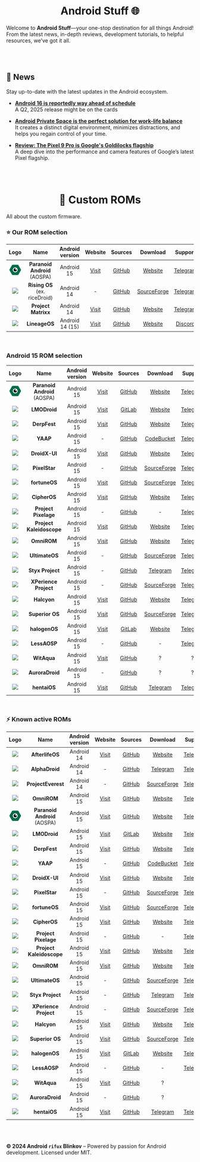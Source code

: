 <h1 align="center"> Android Stuff 🌐 </h1>

Welcome to **Android Stuff**—your one-stop destination for all things Android! From the latest news, in-depth reviews, development tutorials, to helpful resources, we’ve got it all.

<br><br>

## 🌟 News
Stay up-to-date with the latest updates in the Android ecosystem.

- **[Android 16 is reportedly way ahead of schedule](https://www.androidpolice.com/android-16-release-date-reportedly-pushed-forward)**  
  A Q2, 2025 release might be on the cards

- **[Android Private Space is the perfect solution for work-life balance](https://www.androidpolice.com/android-15-private-space-work-life-balance)**  
  It creates a distinct digital environment, minimizes distractions, and helps you regain control of your time.
  
- **[Review: The Pixel 9 Pro is Google's Goldilocks flagship](#)**  
  A deep dive into the performance and camera features of Google’s latest Pixel flagship.

<br><br>

<h1 align="center"> 🌲 Custom ROMs </h1> 
All about the custom firmware.

<br>

### ⭐ Our ROM selection

| Logo | Name | Android version | Website | Sources | Download | Support | GApps | Vanilla |
| :-: | :-: | :-: | :-: | :-: | :-: | :-: | :-: | :-: |
| ![](resources/custom-roms/logo/aospa.png) | __Paranoid Android__ (AOSPA) | Android 15 | [Visit](https://paranoidandroid.co) | [GitHub](https://github.com/AOSPA) | [Website](https://paranoidandroid.co/) | [Telegram](https://t.me/stayparanoid) | - | 🗹 |
| ![](https://avatars.githubusercontent.com/u/121661057?s=200&v=4) | __Rising OS__ (ex. riceDroid) | Android 14 | - | [GitHub](https://github.com/RisingTechOSS) | [SourceForge](https://sourceforge.net/projects/risingos-official/files) | [Telegram](https://t.me/risingOSG) | 🗹 | 🗹 |
| ![](https://avatars.githubusercontent.com/u/144055806?s=200&v=4) | __Project Matrixx__ | Android 14 | [Visit](https://www.projectmatrixx.org) | [GitHub](https://github.com/ProjectMatrixx) | [Website](https://www.projectmatrixx.org/downloads) | [Telegram](https://t.me/matrixx_community) | 🗹 | 🗹 |
| ![](https://avatars.githubusercontent.com/u/24304779?s=200&v=4) | __LineageOS__ | Android 14 (15) | [Visit](https://www.lineageos.org/) | [GitHub](https://github.com/LineageOS) | [Website](https://download.lineageos.org/devices/) | [Discord](https://discord.gg/gD6DMtf) | - | 🗹 |

<br>

### Android 15 ROM selection

| Logo | Name | Android version| Website | Sources | Download | Support | GApps | Vanilla |
| :-: | :-: | :-: | :-: | :-: | :-: | :-: | :-: | :-: |
| ![](resources/custom-roms/logo/aospa.png) | __Paranoid Android__ (AOSPA) | Android 15 | [Visit](https://paranoidandroid.co) | [GitHub](https://github.com/AOSPA) | [Website](https://paranoidandroid.co/) | [Telegram](https://t.me/stayparanoid) | - | 🗹 |
| ![](https://avatars.githubusercontent.com/u/87278208?s=200&v=4) | __LMODroid__ | Android 15 | [Visit](https://lmo.framer.website/lmodroid) | [GitLab](https://git.libremobileos.com/LMODroid/) | [Website](https://get.libremobileos.com/changes) | [Telegram](https://t.me/LMODroid_discussion) | - | 🗹 |
| ![](https://avatars.githubusercontent.com/u/71037289?s=200&v=4) | __DerpFest__ | Android 15 | [Visit](https://derpfest.org/) | [GitHub](https://github.com/DerpFest-AOSP) | [Website](https://derpfest.org/devices.html) | [Telegram](https://t.me/DerpFestAOSP) | 🗹 | - |
| ![](https://avatars.githubusercontent.com/u/70501337?s=200&v=4) | __YAAP__ | Android 15 | - | [GitHub](https://github.com/yaap) | [CodeBucket](https://mirror.codebucket.de/yaap/) | [Telegram](https://t.me/yaapcommon) | 🗹 | 🗹 |
| ![](https://avatars.githubusercontent.com/u/119561997?s=200&v=4) | __DroidX-UI__ | Android 15 | [Visit](https://droidxui.tech/) | [GitHub](https://github.com/DroidX-UI) | [Website](https://droidxui.tech/Download) | [Telegram](https://t.me/DroidXUI_chats) | 🗹 | 🗹 |
| ![](https://avatars.githubusercontent.com/u/140396130?s=200&v=4) | __PixelStar__ | Android 15 | - | [GitHub](https://github.com/Project-PixelStar) | [SourceForge](https://sourceforge.net/projects/pixelstar/files/) | [Telegram](https://t.me/Project_PixelStar) | 🗹 | - |
| ![](https://avatars.githubusercontent.com/u/173435567?s=200&v=4) | __fortuneOS__ | Android 15 | [Visit](http://fortuneos.me/) | [GitHub](https://github.com/fortuneOS-AOSP) | [SourceForge](https://sourceforge.net/projects/fortuneos/files/) | [Telegram](https://t.me/FortuneOSChat) | 🗹 | - |
| ![](https://avatars.githubusercontent.com/u/76622178?s=200&v=4) | __CipherOS__ | Android 15 | [Visit](https://cipheros.online/) | [GitHub](https://github.com/CipherOS) | [Website](https://cipheros.online/devices) | [Telegram](https://t.me/CipherOS_Chat) | 🗹 | 🗹 |
| ![](https://avatars.githubusercontent.com/u/179228327?s=200&v=4) | __Project Pixelage__ | Android 15 | - | [GitHub](https://github.com/ProjectPixelage) | - | [Telegram](https://t.me/projectpixelage) | 🗹 | - |
| ![](https://avatars.githubusercontent.com/u/76654824?s=200&v=4) | __Project Kaleidoscope__ | Android 15 | [Visit](https://kaleidoscope.ink/) | [GitHub](https://github.com/Project-Kaleidoscope) | [Website](https://kaleidoscope.ink/download.html) | [Telegram](https://t.me/KaleidoscopeOS) | 🗹 | ? |
| ![](https://avatars.githubusercontent.com/u/5341305?s=200&v=4) | __OmniROM__ | Android 15 | [Visit](https://omnirom.org/) | [GitHub](http://github.com/omnirom) | [Website](https://dl.omnirom.org/) | [Telegram](https://t.me/OmniROM_Community) | 🗹 | 🗹 |
| ![](https://avatars.githubusercontent.com/u/177419383?s=200&v=4) | __UltimateOS__ | Android 15 | - | [GitHub](https://github.com/UltimateOS) | [SourceForge](https://sourceforge.net/projects/ultimate-os/files/) | [Telegram](https://t.me/UltimateOS_Chat) | 🗹 | ? |
| ![](https://avatars.githubusercontent.com/u/77480690?s=200&v=4) | __Styx Project__ | Android 15 | - | [GitHub](https://github.com/StyxProject) | [Telegram](https://t.me/StyxProject) | [Telegram](https://t.me/StyxProject) | 🗹 | - |
| ![](https://avatars.githubusercontent.com/u/35016456?s=200&v=4) | __XPerience Project__ | Android 15 | - | [GitHub](https://github.com/TheXPerienceProject) | [SourceForge](https://sourceforge.net/projects/xperience-aosp/files/) | [Telegram](https://t.me/xperiencechat) | 🗹 | - |
| ![](https://avatars.githubusercontent.com/u/111476396?s=200&v=4) | __Halcyon__ | Android 15 | [Visit](https://hlcyn.co/) | [GitHub](https://github.com/halcyonproject) | [Website](https://hlcyn.co/) | [Telegram](https://t.me/hlcynprjctchat) | 🗹 | - |
| ![](https://avatars.githubusercontent.com/u/43355064?s=200&v=4) | __Superior OS__ | Android 15 | [Visit](https://superioros.github.io/) | [GitHub](https://github.com/SuperiorOS) | [SourceForge](https://sourceforge.net/projects/superioros/files/) | [Telegram](https://telegram.me/superioros) | 🗹 | 🗹 |
| ![](https://avatars.githubusercontent.com/u/18353965?s=200&v=4) | __halogenOS__ | Android 15 | [Visit](https://halogenos.org/) | [GitLab](https://git.halogenos.org/halogenOS) | [Website](https://halogenos.org/devices.html) | [Telegram](https://t.me/halogenOS) | - | 🗹 |
| ![](https://avatars.githubusercontent.com/u/114346404?s=200&v=4) | __LessAOSP__ | Android 15 | - | [GitHub](https://github.com/LessAOSP) | - | [Telegram](https://t.me/lessaosp) | 🗹 | 🗹 |
| ![](https://avatars.githubusercontent.com/u/114230489?s=200&v=4) | __WitAqua__ | Android 15 | [Visit](https://witaqua.tokyo/) | [GitHub](https://github.com/WitAqua) | ? | ? | ? | ? |
| ![](https://avatars.githubusercontent.com/u/174575971?s=200&v=4) | __AuroraDroid__ | Android 15 | - | [GitHub](https://github.com/AuroraDroid) | ? | ? | ? | ? |
| ![](https://avatars.githubusercontent.com/u/60895608?s=200&v=4) | __hentaiOS__ | Android 15 | [Visit](https://hentaios.com/) | [GitHub](https://github.com/hentaiOS) | [Telegram](https://hentaiOS) | [Telegram](https://t.me/hentaiOSchat) | 🗹 | - |

<!--⚠️ - means suspicious ROM-->

<br>

### ⚡ Known active ROMs

| Logo | Name | Android version | Website | Sources | Download | Support | GApps | Vanilla |
| :-: | :-: | :-: | :-: | :-: | :-: | :-: | :-: | :-: |
| ![](https://avatars.githubusercontent.com/u/128966441?s=200&v=4) | __AfterlifeOS__ | Android 14 | [Visit](https://afterlifeos.com/) | [GitHub](https://github.com/AfterlifeOS) | [Website](https://afterlifeos.com/device/) | [Telegram](https://t.me/AfterLife_Update) | 🗹 | 🗹 |
| ![](https://avatars.githubusercontent.com/u/121151445?s=200&v=4) | __AlphaDroid__ | Android 14 | - | [GitHub](https://github.com/AlphaDroid-Project) | [Telegram](https://t.me/alphadroid_releases) | [Telegram](https://t.me/alphadroid_chat) | 🗹 | 🗹 |
| ![](https://avatars.githubusercontent.com/u/155086159?s=200&v=4) | __ProjectEverest__ | Android 14 | - | [GitHub](https://github.com/ProjectEverest) | [SourceForge](https://sourceforge.net/projects/everestos-releases/files/) | [Telegram](https://t.me/projecteverest) | 🗹 | 🗹 |
| ![](https://avatars.githubusercontent.com/u/5341305?s=200&v=4) | __OmniROM__ | Android 15 | [Visit](https://omnirom.org/) | [GitHub](http://github.com/omnirom) | [Website](https://dl.omnirom.org/) | [Telegram](https://t.me/OmniROM_Community) | 🗹 | 🗹 |
| ![](resources/custom-roms/logo/aospa.png) | __Paranoid Android__ (AOSPA) | Android 15 | [Visit](https://paranoidandroid.co) | [GitHub](https://github.com/AOSPA) | [Website](https://paranoidandroid.co/) | [Telegram](https://t.me/stayparanoid) | - | 🗹 |
| ![](https://avatars.githubusercontent.com/u/87278208?s=200&v=4) | __LMODroid__ | Android 15 | [Visit](https://lmo.framer.website/lmodroid) | [GitLab](https://git.libremobileos.com/LMODroid/) | [Website](https://get.libremobileos.com/changes) | [Telegram](https://t.me/LMODroid_discussion) | - | 🗹 |
| ![](https://avatars.githubusercontent.com/u/71037289?s=200&v=4) | __DerpFest__ | Android 15 | [Visit](https://derpfest.org/) | [GitHub](https://github.com/DerpFest-AOSP) | [Website](https://derpfest.org/devices.html) | [Telegram](https://t.me/DerpFestAOSP) | 🗹 | - |
| ![](https://avatars.githubusercontent.com/u/70501337?s=200&v=4) | __YAAP__ | Android 15 | - | [GitHub](https://github.com/yaap) | [CodeBucket](https://mirror.codebucket.de/yaap/) | [Telegram](https://t.me/yaapcommon) | 🗹 | 🗹 |
| ![](https://avatars.githubusercontent.com/u/119561997?s=200&v=4) | __DroidX-UI__ | Android 15 | [Visit](https://droidxui.tech/) | [GitHub](https://github.com/DroidX-UI) | [Website](https://droidxui.tech/Download) | [Telegram](https://t.me/DroidXUI_chats) | 🗹 | 🗹 |
| ![](https://avatars.githubusercontent.com/u/140396130?s=200&v=4) | __PixelStar__ | Android 15 | - | [GitHub](https://github.com/Project-PixelStar) | [SourceForge](https://sourceforge.net/projects/pixelstar/files/) | [Telegram](https://t.me/Project_PixelStar) | 🗹 | - |
| ![](https://avatars.githubusercontent.com/u/173435567?s=200&v=4) | __fortuneOS__ | Android 15 | [Visit](http://fortuneos.me/) | [GitHub](https://github.com/fortuneOS-AOSP) | [SourceForge](https://sourceforge.net/projects/fortuneos/files/) | [Telegram](https://t.me/FortuneOSChat) | 🗹 | - |
| ![](https://avatars.githubusercontent.com/u/76622178?s=200&v=4) | __CipherOS__ | Android 15 | [Visit](https://cipheros.online/) | [GitHub](https://github.com/CipherOS) | [Website](https://cipheros.online/devices) | [Telegram](https://t.me/CipherOS_Chat) | 🗹 | 🗹 |
| ![](https://avatars.githubusercontent.com/u/179228327?s=200&v=4) | __Project Pixelage__ | Android 15 | - | [GitHub](https://github.com/ProjectPixelage) | - | [Telegram](https://t.me/projectpixelage) | 🗹 | - |
| ![](https://avatars.githubusercontent.com/u/76654824?s=200&v=4) | __Project Kaleidoscope__ | Android 15 | [Visit](https://kaleidoscope.ink/) | [GitHub](https://github.com/Project-Kaleidoscope) | [Website](https://kaleidoscope.ink/download.html) | [Telegram](https://t.me/KaleidoscopeOS) | 🗹 | ? |
| ![](https://avatars.githubusercontent.com/u/5341305?s=200&v=4) | __OmniROM__ | Android 15 | [Visit](https://omnirom.org/) | [GitHub](http://github.com/omnirom) | [Website](https://dl.omnirom.org/) | [Telegram](https://t.me/OmniROM_Community) | 🗹 | 🗹 |
| ![](https://avatars.githubusercontent.com/u/177419383?s=200&v=4) | __UltimateOS__ | Android 15 | - | [GitHub](https://github.com/UltimateOS) | [SourceForge](https://sourceforge.net/projects/ultimate-os/files/) | [Telegram](https://t.me/UltimateOS_Chat) | 🗹 | ? |
| ![](https://avatars.githubusercontent.com/u/77480690?s=200&v=4) | __Styx Project__ | Android 15 | - | [GitHub](https://github.com/StyxProject) | [Telegram](https://t.me/StyxProject) | [Telegram](https://t.me/StyxProject) | 🗹 | - |
| ![](https://avatars.githubusercontent.com/u/35016456?s=200&v=4) | __XPerience Project__ | Android 15 | - | [GitHub](https://github.com/TheXPerienceProject) | [SourceForge](https://sourceforge.net/projects/xperience-aosp/files/) | [Telegram](https://t.me/xperiencechat) | 🗹 | - |
| ![](https://avatars.githubusercontent.com/u/111476396?s=200&v=4) | __Halcyon__ | Android 15 | [Visit](https://hlcyn.co/) | [GitHub](https://github.com/halcyonproject) | [Website](https://hlcyn.co/) | [Telegram](https://t.me/hlcynprjctchat) | 🗹 | - |
| ![](https://avatars.githubusercontent.com/u/43355064?s=200&v=4) | __Superior OS__ | Android 15 | [Visit](https://superioros.github.io/) | [GitHub](https://github.com/SuperiorOS) | [SourceForge](https://sourceforge.net/projects/superioros/files/) | [Telegram](https://telegram.me/superioros) | 🗹 | 🗹 |
| ![](https://avatars.githubusercontent.com/u/18353965?s=200&v=4) | __halogenOS__ | Android 15 | [Visit](https://halogenos.org/) | [GitLab](https://git.halogenos.org/halogenOS) | [Website](https://halogenos.org/devices.html) | [Telegram](https://t.me/halogenOS) | - | 🗹 |
| ![](https://avatars.githubusercontent.com/u/114346404?s=200&v=4) | __LessAOSP__ | Android 15 | - | [GitHub](https://github.com/LessAOSP) | - | [Telegram](https://t.me/lessaosp) | 🗹 | 🗹 |
| ![](https://avatars.githubusercontent.com/u/114230489?s=200&v=4) | __WitAqua__ | Android 15 | [Visit](https://witaqua.tokyo/) | [GitHub](https://github.com/WitAqua) | ? | ? | ? | ? |
| ![](https://avatars.githubusercontent.com/u/174575971?s=200&v=4) | __AuroraDroid__ | Android 15 | - | [GitHub](https://github.com/AuroraDroid) | ? | ? | ? | ? |
| ![](https://avatars.githubusercontent.com/u/60895608?s=200&v=4) | __hentaiOS__ | Android 15 | [Visit](https://hentaios.com/) | [GitHub](https://github.com/hentaiOS) | [Telegram](https://hentaiOS) | [Telegram](https://t.me/hentaiOSchat) | 🗹 | - |

<!--⚠️ - means suspicious ROM-->

<!-- WIP commented sections
| Logo | LineageOS | Android 14 | Visit | github | Website/SourceForge |
| Logo | Name | Android 14 | Visit | github | Website/SourceForge |
| Logo | Name | Android 14 | Visit | github | Website/SourceForge |

---



## 📱 Android Device Reviews
Our detailed reviews help you decide which Android devices are worth your money.

| Device             | Rating | Highlights                                   | Read More |
|--------------------|--------|----------------------------------------------|-----------|
| **Samsung Galaxy S23** | ⭐⭐⭐⭐⭐ | Stunning display, top-tier performance.       | [Read review](#) |
| **OnePlus 12**     | ⭐⭐⭐⭐   | Clean design, incredible speed, affordable.   | [Read review](#) |
| **Google Pixel 9** | ⭐⭐⭐⭐   | Excellent camera, smooth software experience. | [Read review](#) |

---

## 📚 Android Development Tutorials
Start or enhance your Android development journey with our step-by-step guides.

### Getting Started with Android Studio 🛠️
- [Setting up Android Studio](#)
- [Your First Android App: Hello World](#)
- [Understanding Android Activity Lifecycle](#)

### Advanced Topics for Developers 💻
- [Mastering Jetpack Compose for UI Development](#)
- [Kotlin Coroutines: Asynchronous Programming Made Simple](#)
- [Implementing Push Notifications with Firebase](#)

---

## 🔧 Useful Tools for Android Developers
A curated list of essential tools every Android developer should have in their toolkit:

1. **Android Studio** – The official IDE for Android development.
2. **Gradle** – Automate your build process and manage dependencies.
3. **Emulators** – Test your apps on various virtual devices.
4. **ADB (Android Debug Bridge)** – A versatile tool for communicating with a device.

---

## 🎨 Customizing Your Android Experience
Learn how to tweak and personalize your Android device for the ultimate user experience.

- **[Top 5 Android Launchers in 2024](#)**  
  Customize your home screen with these powerful launchers.
  
- **[How to Root Your Android Phone Safely](#)**  
  Unlock more control by rooting your device, but be aware of the risks!

- **[Best Icon Packs for Android](#)**  
  Refresh your home screen’s look with these stunning icon packs.

---

## 🌐 Community & Support
Join our community to share ideas, ask questions, or get help with Android-related issues.

- **[Join our Android World Forum](#)**  
  Engage with fellow Android enthusiasts and developers.

- **[Android Q&A Section](#)**  
  Ask your questions and get answers from experts.

---

## 🚀 Featured Resources
- **[Android Documentation](https://developer.android.com/docs)** – Official Android documentation from Google.
- **[Material Design Guidelines](https://material.io/design)** – Google’s Material Design framework for creating intuitive and beautiful apps.
- **[Kotlin Documentation](https://kotlinlang.org/docs/reference/)** – Official guide for Kotlin, the preferred language for Android development.

---

## 📧 Subscribe for Updates
Never miss an update! Subscribe to our newsletter for the latest news, tutorials, and reviews delivered straight to your inbox.

📩 **[Subscribe Here](#)** 

---

Stay connected with us:
- **Social net**: [](#)

--- -->

<br><br>

**© 2024 Android `rifux` Blinkov** – Powered by passion for Android development. Licensed under MIT.
